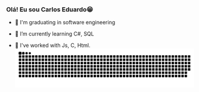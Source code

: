 ### Olá! Eu sou Carlos Eduardo😁

- 📖 I'm graduating in software engineering

- 🌱 I’m currently learning C#, SQL
  
- 🌿 I've worked with Js, C, Html.
![Snake animation](https://github.com/CarlosEdu141/CarlosEdu141/blob/output/github-contribution-grid-snake-dark.svg)
